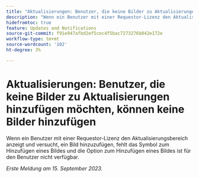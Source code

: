 ```yaml
---
title: "Aktualisierungen: Benutzer, die keine Bilder zu Aktualisierungen hinzufügen können"
description: "Wenn ein Benutzer mit einer Requestor-Lizenz den Aktualisierungsbereich anzeigt und versucht, ein Bild hinzuzufügen, fehlt das Symbol zum Hinzufügen eines Bildes und die Option zum Hinzufügen eines Bildes ist für den Benutzer nicht verfügbar."
hidefromtoc: true
feature: Updates and Notifications
source-git-commit: f91e947afbd2ef5cec4f5bac7273276b842e172e
workflow-type: tm+mt
source-wordcount: '102'
ht-degree: 3%

---
```



# Aktualisierungen: Benutzer, die keine Bilder zu Aktualisierungen hinzufügen möchten, können keine Bilder hinzufügen

Wenn ein Benutzer mit einer Requestor-Lizenz den Aktualisierungsbereich anzeigt und versucht, ein Bild hinzuzufügen, fehlt das Symbol zum Hinzufügen eines Bildes und die Option zum Hinzufügen eines Bildes ist für den Benutzer nicht verfügbar.

_Erste Meldung am 15. September 2023._
